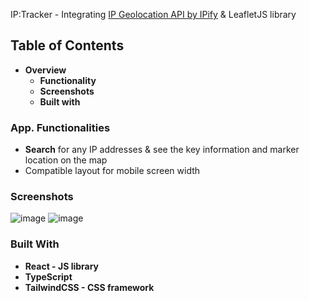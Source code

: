 IP:Tracker -
Integrating [IP Geolocation API by IPify](https://geo.ipify.org/) & LeafletJS library
## Table of Contents
* <strong>Overview</strong>
    * <strong>Functionality</strong>
    * <strong>Screenshots</strong>
    * <strong>Built with</strong>
### App. Functionalities
* <strong>Search</strong> for any IP addresses & see the key information and marker location on the map
* Compatible layout for mobile screen width
### Screenshots
![image](https://user-images.githubusercontent.com/89903354/185748966-77666395-bc93-4c1e-ab07-83a26e9b3aed.png)
![image](https://user-images.githubusercontent.com/89903354/185749029-fd2e6bc8-3809-4330-878a-c3f174983fc1.png)
### Built With
* <strong>React - JS library</strong>
* <strong>TypeScript</strong>
* <strong>TailwindCSS - CSS framework</strong>